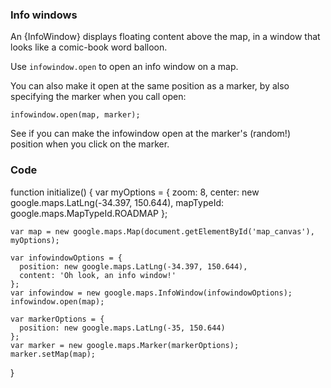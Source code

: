 ### Info windows

An {InfoWindow} displays floating content above the map, in a window that looks like a comic-book word balloon.

Use `infowindow.open` to open an info window on a map.

You can also make it open at the same position as a marker, by also specifying the marker when you call open:

    infowindow.open(map, marker);

See if you can make the infowindow open at the marker's (random!) position when you click on the marker.

### Code
function initialize() {
    var myOptions = {
      zoom: 8,
      center: new google.maps.LatLng(-34.397, 150.644),
      mapTypeId: google.maps.MapTypeId.ROADMAP
    };

    var map = new google.maps.Map(document.getElementById('map_canvas'), myOptions);

    var infowindowOptions = {
      position: new google.maps.LatLng(-34.397, 150.644),
      content: 'Oh look, an info window!'
    };
    var infowindow = new google.maps.InfoWindow(infowindowOptions);
    infowindow.open(map);

    var markerOptions = {
      position: new google.maps.LatLng(-35, 150.644)
    };
    var marker = new google.maps.Marker(markerOptions);
    marker.setMap(map);
}
